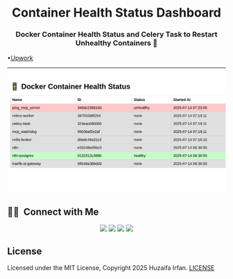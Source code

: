 <div align="center">
  <h1>Container Health Status Dashboard</h1>
  <h3 align="center">Docker Container Health Status and Celery Task to Restart Unhealthy Containers 🚀</h3>
</div>


•[Upwork]()

<hr>



![Cover](cover.png)

<!-- ## Demo Video

[![Demo Video](https://img.youtube.com/vi/8VNWsj8EbW/0.jpg)](https://www.youtube.com/watch?v=8VNWsj8EbW) -->


## 🤝🏻 &nbsp;Connect with Me

<p align="center">
<a href="https://www.huzaifairfan.com"><img src="https://img.shields.io/badge/-huzaifairfan.com-1aa260?style=flat&logo=Google-Chrome&logoColor=white"/></a>
<a href="https://github.com/HuzaifaIrfan/"><img src="https://img.shields.io/badge/-Github-4078c0?style=flat&logo=Github&logoColor=white"/></a>
<a href="mailto:hi@huzaifairfan.com"><img src="https://img.shields.io/badge/-hi@huzaifairfan.com-c71610?style=flat&logo=Gmail&logoColor=white"/></a>
<a href="https://www.upwork.com/freelancers/huzaifairfan2001"><img src="https://img.shields.io/badge/-Upwork-14a800?style=flat&logo=Upwork&logoColor=white"/></a>
</p>

## License

Licensed under the MIT License, Copyright 2025 Huzaifa Irfan. [LICENSE](LICENSE)